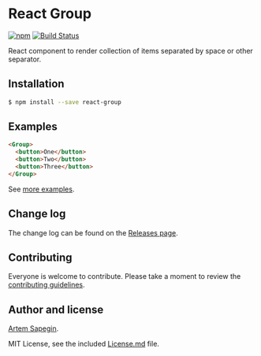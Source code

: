 # React Group

[![npm](https://img.shields.io/npm/v/react-group.svg)](https://www.npmjs.com/package/react-group) [![Build Status](https://travis-ci.org/sapegin/react-group.svg)](https://travis-ci.org/sapegin/react-group)

React component to render collection of items separated by space or other separator.

## Installation

```bash
$ npm install --save react-group
```

## Examples

```html
<Group>
  <button>One</button>
  <button>Two</button>
  <button>Three</button>
</Group>
```

See [more examples](https://sapegin.github.io/react-group/).

## Change log

The change log can be found on the [Releases page](https://github.com/sapegin/react-group/releases).

## Contributing

Everyone is welcome to contribute. Please take a moment to review the [contributing guidelines](Contributing.md).

## Author and license

[Artem Sapegin](http://sapegin.me).

MIT License, see the included [License.md](License.md) file.
